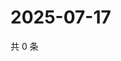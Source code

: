 # 2025-07-17

共 0 条

<!-- BEGIN ZHIHUVIDEO -->
<!-- 最后更新时间 Thu Jul 17 2025 06:12:12 GMT+0800 (China Standard Time) -->

<!-- END ZHIHUVIDEO -->
